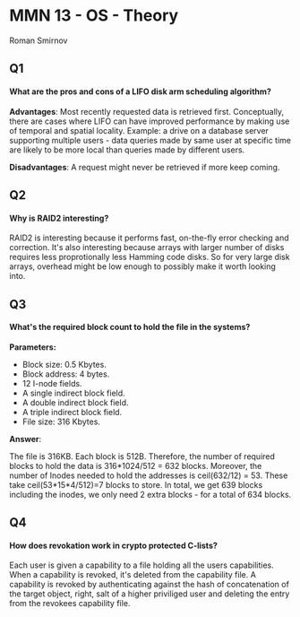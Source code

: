 # MMN 13 - OS - Theory

Roman Smirnov 

## Q1

#### What are the pros and cons of a LIFO disk arm scheduling algorithm?

__Advantages__: Most recently requested data is retrieved first. Conceptually, there are cases where LIFO can have improved performance by making use of temporal and spatial locality. Example: a drive on a database server supporting multiple users - data queries made by same user at specific time are likely to be more local than queries made by different users.

__Disadvantages__: A request might never be retrieved if more keep coming. 

## Q2

#### Why is RAID2 interesting?

RAID2 is interesting because it performs fast, on-the-fly error checking and correction. It's also interesting because arrays with larger number of disks requires less proprotionally less Hamming code disks. So for very large disk arrays, overhead might be low enough to possibly make it worth looking into. 

## Q3

#### What's the required block count to hold the file in the systems?

__Parameters:__ 

- Block size: 0.5 Kbytes.
- Block address: 4 bytes.
- 12 I-node fields. 
- A single indirect block field.
- A double indirect block field. 
- A triple indirect block field.
- File size: 316 Kbytes.

__Answer__: 

The file is 316KB. Each block is 512B. Therefore, the number of required blocks to hold the data is 316*1024/512 = 632 blocks. Moreover, the number of Inodes needed to hold the addresses is ceil(632/12) = 53. These take ceil(53\*15\*4/512)=7 blocks to store. In total, we get 639 blocks including the inodes, we only need 2 extra blocks - for a total of 634 blocks. 

## Q4

#### How does revokation work in crypto protected C-lists?

Each user is given a capability to a file holding all the users capabilities. When a capability is revoked, it's deleted from the capability file. A capability is revoked by authenticating against the hash of concatenation of the target object, right, salt of a higher priviliged user and deleting the entry from the revokees capability file. 